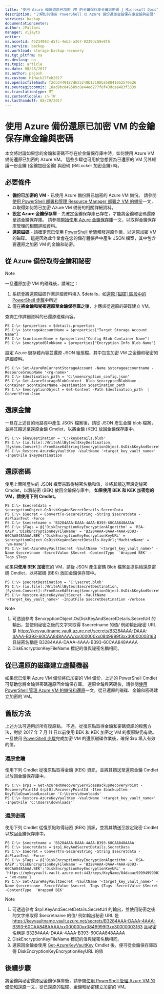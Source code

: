 ```yaml
---
title: "使用 Azure 備份還原已加密 VM 的金鑰保存庫金鑰與密碼 | Microsoft Docs"
description: "了解如何使用 PowerShell 以 Azure 備份還原金鑰保存庫金鑰與密碼"
services: backup
documentationcenter: 
author: JPallavi
manager: vijayts
editor: 
ms.assetid: 45214083-d5fc-4eb3-a367-0239dc59e0f6
ms.service: backup
ms.workload: storage-backup-recovery
ms.tgt_pltfrm: na
ms.devlang: na
ms.topic: article
ms.date: 08/28/2017
ms.author: pajosh
ms.custom: H1Hack27Feb2017
ms.openlocfilehash: f2db3449187d655248b13198b268841052570626
ms.sourcegitcommit: 18ad9bc049589c8e44ed277f8f43dcaa483f3339
ms.translationtype: MT
ms.contentlocale: zh-TW
ms.lasthandoff: 08/29/2017
---
```

# <a name="restore-key-vault-key-and-secret-for-encrypted-vms-using-azure-backup"></a>使用 Azure 備份還原已加密 VM 的金鑰保存庫金鑰與密碼
本文將討論如果您的金鑰和密碼不存在於金鑰保存庫中時，如何使用 Azure VM 備份還原已加密的 Azure VM。 這些步驟也可用於您想要為已還原的 VM 另外維護一份金鑰 (金鑰加密金鑰) 與密碼 (BitLocker 加密金鑰) 時。

## <a name="prerequisites"></a>必要條件
* **備份已加密的 VM** - 已使用 Azure 備份將已加密的 Azure VM 備份。 請參閱[使用 PowerShell 部署和管理 Resource Manager 部署之 VM 的備份](backup-azure-vms-automation.md)一文，以取得如何將已加密 Azure VM 備份的相關詳細資料。
* **設定 Azure 金鑰保存庫** – 先確定金鑰保存庫已存在，才能將金鑰和密碼還原至該金鑰保存庫。 請參閱[開始使用 Azure 金鑰保存庫](../key-vault/key-vault-get-started.md)一文，以取得金鑰保存庫管理的相關詳細資料。
* **還原磁碟** - 請確定您已使用 [PowerShell 步驟](backup-azure-vms-automation.md#restore-an-azure-vm)觸發還原作業，以還原加密 VM 的磁碟。 這是因為此作業會在您的儲存體帳戶中產生 JSON 檔案，其中包含要還原之加密 VM 的金鑰和祕密。

## <a name="get-key-and-secret-from-azure-backup"></a>從 Azure 備份取得金鑰和祕密

> [!NOTE]
> 一旦還原加密 VM 的磁碟後，請確定：
> 1. 系統會將還原磁碟作業詳細資料填入 $details，如[還原 [磁碟] 區段中的 PowerShell 步驟](backup-azure-vms-automation.md#restore-an-azure-vm)中所述
> 2. 僅在**將金鑰和秘密還原至金鑰保存庫之後**，才應該從還原的硬碟建立 VM。
>
>

查詢工作詳細資料的已還原磁碟內容。

```
PS C:\> $properties = $details.properties
PS C:\> $storageAccountName = $properties["Target Storage Account Name"]
PS C:\> $containerName = $properties["Config Blob Container Name"]
PS C:\> $encryptedBlobName = $properties["Encryption Info Blob Name"]
```

設定 Azure 儲存體內容並還原 JSON 組態檔，其中包含加密 VM 之金鑰和秘密的詳細資料。

```
PS C:\> Set-AzureRmCurrentStorageAccount -Name $storageaccountname -ResourceGroupName '<rg-name>'
PS C:\> $destination_path = 'C:\vmencryption_config.json'
PS C:\> Get-AzureStorageBlobContent -Blob $encryptedBlobName -Container $containerName -Destination $destination_path
PS C:\> $encryptionObject = Get-Content -Path $destination_path  | ConvertFrom-Json
```

## <a name="restore-key"></a>還原金鑰
一旦在上述目的地路徑中產生 JSON 檔案後，請從 JSON 產生金鑰 blob 檔案，並將其饋送至還原金鑰 Cmdlet，以將金鑰 (KEK) 放回金鑰保存庫中。

```
PS C:\> $keyDestination = 'C:\keyDetails.blob'
PS C:\> [io.file]::WriteAllBytes($keyDestination, [System.Convert]::FromBase64String($encryptionObject.OsDiskKeyAndSecretDetails.KeyBackupData))
PS C:\> Restore-AzureKeyVaultKey -VaultName '<target_key_vault_name>' -InputFile $keyDestination
```

## <a name="restore-secret"></a>還原密碼
使用上面所產生的 JSON 檔案來取得秘密名稱和值，並將其饋送至設定祕密 Cmdlet，以將祕密 (BEK) 放回金鑰保存庫中。 **如果使用 BEK 和 KEK 加密您的 VM，請使用下列 Cmdlet。**

```
PS C:\> $secretdata = $encryptionObject.OsDiskKeyAndSecretDetails.SecretData
PS C:\> $Secret = ConvertTo-SecureString -String $secretdata -AsPlainText -Force
PS C:\> $secretname = 'B3284AAA-DAAA-4AAA-B393-60CAA848AAAA'
PS C:\> $Tags = @{'DiskEncryptionKeyEncryptionAlgorithm' = 'RSA-OAEP';'DiskEncryptionKeyFileName' = 'B3284AAA-DAAA-4AAA-B393-60CAA848AAAA.BEK';'DiskEncryptionKeyEncryptionKeyURL' = $encryptionObject.OsDiskKeyAndSecretDetails.KeyUrl;'MachineName' = 'vm-name'}
PS C:\> Set-AzureKeyVaultSecret -VaultName '<target_key_vault_name>' -Name $secretname -SecretValue $Secret -ContentType  'Wrapped BEK' -Tags $Tags
```

如果**只使用 BEK 加密**您的 VM，請從 JSON 產生密碼 Blob 檔案並提供給還原密碼 Cmdlet，以將密碼 (BEK) 放回金鑰保存庫中。

```
PS C:\> $secretDestination = 'C:\secret.blob'
PS C:\> [io.file]::WriteAllBytes($secretDestination, [System.Convert]::FromBase64String($encryptionObject.OsDiskKeyAndSecretDetails.KeyVaultSecretBackupData))
PS C:\> Restore-AzureKeyVaultSecret -VaultName '<target_key_vault_name>' -InputFile $secretDestination -Verbose
```

> [!NOTE]
> 1. 可透過參考 $encryptionObject.OsDiskKeyAndSecretDetails.SecretUrl 的輸出，並使用祕密之後的文字來取得 $secretname 的值/ 例如輸出秘密 URL 是 https://keyvaultname.vault.azure.net/secrets/B3284AAA-DAAA-4AAA-B393-60CAA848AAAA/xx000000xx0849999f3xx30000003163 且祕密名稱是 B3284AAA-DAAA-4AAA-B393-60CAA848AAAA
> 2. DiskEncryptionKeyFileName 標記的值與祕密名稱相同。
>
>

## <a name="create-virtual-machine-from-restored-disk"></a>從已還原的磁碟建立虛擬機器
如果您已使用 Azure VM 備份將已加密的 VM 備份，上述的 PowerShell Cmdlet 可幫助您將金鑰與密碼還原回金鑰保存庫。 還原金鑰與密碼後，請參閱[使用 PowerShell 管理 Azure VM 的備份和還原](backup-azure-vms-automation.md#create-a-vm-from-restored-disks)一文，從已還原的磁碟、金鑰和密碼建立加密的 VM。

## <a name="legacy-approach"></a>舊版方法
上述方法可適用於所有復原點。 不過，從復原點取得金鑰和密碼資訊的較舊方法，對於 2017 年 7 月 11 日以前使用 BEK 和 KEK 加密之 VM 的復原點仍有效。 一旦使用 [PowerShell 步驟](backup-azure-vms-automation.md#restore-an-azure-vm)完成加密 VM 的還原磁碟作業後，確保 $rp 填入有效的值。

### <a name="restore-key"></a>還原金鑰
使用下列 Cmdlet 從復原點取得金鑰 (KEK) 資訊，並將其饋送至還原金鑰 Cmdlet 以放回金鑰保存庫中。

```
PS C:\> $rp1 = Get-AzureRmRecoveryServicesBackupRecoveryPoint -RecoveryPointId $rp[0].RecoveryPointId -Item $backupItem -KeyFileDownloadLocation 'C:\Users\downloads'
PS C:\> Restore-AzureKeyVaultKey -VaultName '<target_key_vault_name>' -InputFile 'C:\Users\downloads'
```

### <a name="restore-secret"></a>還原密碼
使用下列 Cmdlet 從復原點取得祕密 (BEK) 資訊，並將其饋送至設定祕密 Cmdlet 以放回金鑰保存庫中。

```
PS C:\> $secretname = 'B3284AAA-DAAA-4AAA-B393-60CAA848AAAA'
PS C:\> $secretdata = $rp1.KeyAndSecretDetails.SecretData
PS C:\> $Secret = ConvertTo-SecureString -String $secretdata -AsPlainText -Force
PS C:\> $Tags = @{'DiskEncryptionKeyEncryptionAlgorithm' = 'RSA-OAEP';'DiskEncryptionKeyFileName' = 'B3284AAA-DAAA-4AAA-B393-60CAA848AAAA.BEK';'DiskEncryptionKeyEncryptionKeyURL' = 'https://mykeyvault.vault.azure.net:443/keys/KeyName/84daaac999949999030bf99aaa5a9f9';'MachineName' = 'vm-name'}
PS C:\> Set-AzureKeyVaultSecret -VaultName '<target_key_vault_name>' -Name $secretname -SecretValue $secret -Tags $Tags -SecretValue $Secret -ContentType  'Wrapped BEK'
```

> [!NOTE]
> 1. 可透過參考 $rp1.KeyAndSecretDetails.SecretUrl 的輸出，並使用祕密之後的文字來取得 $secretname 的值/ 例如輸出秘密 URL 是 https://keyvaultname.vault.azure.net/secrets/B3284AAA-DAAA-4AAA-B393-60CAA848AAAA/xx000000xx0849999f3xx30000003163 且祕密名稱是 B3284AAA-DAAA-4AAA-B393-60CAA848AAAA
> 2. DiskEncryptionKeyFileName 標記的值與祕密名稱相同。
> 3. 還原回金鑰並使用 [Get-AzureKeyVaultKey](https://msdn.microsoft.com/library/dn868053.aspx) Cmdlet 後，便可從金鑰保存庫取得 DiskEncryptionKeyEncryptionKeyURL 的值
>
>

## <a name="next-steps"></a>後續步驟
將金鑰與祕密還原回金鑰保存庫後，請參閱[使用 PowerShell 管理 Azure VM 的備份和還原](backup-azure-vms-automation.md#create-a-vm-from-restored-disks)一文，從已還原的磁碟、金鑰和祕密建立加密的 VM。
